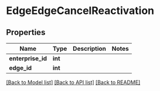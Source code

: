 # EdgeEdgeCancelReactivation

## Properties
Name | Type | Description | Notes
------------ | ------------- | ------------- | -------------
**enterprise_id** | **int** |  | 
**edge_id** | **int** |  | 

[[Back to Model list]](../README.md#documentation-for-models) [[Back to API list]](../README.md#documentation-for-api-endpoints) [[Back to README]](../README.md)


